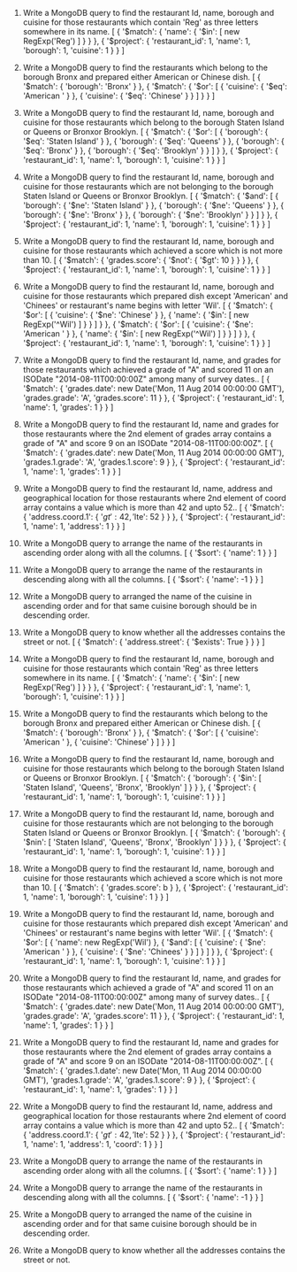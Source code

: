 1. Write a MongoDB query to find the restaurant Id, name, borough and cuisine for those restaurants which contain 'Reg' as three letters somewhere in its name. 
[
  {
    '$match': {
      'name': {
        '$in': [
          new RegExp('Reg')
        ]
      }
    }
  }, {
    '$project': {
      'restaurant_id': 1, 
      'name': 1, 
      'borough': 1, 
      'cuisine': 1
    }
  }
]

2. Write a MongoDB query to find the restaurants which belong to the borough Bronx and prepared either American or Chinese dish. 
[
  {
    '$match': {
      'borough': 'Bronx'
    }
  }, {
    '$match': {
      '$or': [
        {
          'cuisine': {
            '$eq': 'American '
          }
        }, {
          'cuisine': {
            '$eq': 'Chinese'
          }
        }
      ]
    }
  }
]

3. Write a MongoDB query to find the restaurant Id, name, borough and cuisine for those restaurants which belong to the borough Staten Island or Queens or Bronxor Brooklyn. 
[
  {
    '$match': {
      '$or': [
        {
          'borough': {
            '$eq': 'Staten Island'
          }
        }, {
          'borough': {
            '$eq': 'Queens'
          }
        }, {
          'borough': {
            '$eq': 'Bronx'
          }
        }, {
          'borough': {
            '$eq': 'Brooklyn'
          }
        }
      ]
    }
  }, {
    '$project': {
      'restaurant_id': 1, 
      'name': 1, 
      'borough': 1, 
      'cuisine': 1
    }
  }
]

4. Write a MongoDB query to find the restaurant Id, name, borough and cuisine for those restaurants which are not belonging to the borough Staten Island or Queens or Bronxor Brooklyn. 
[
  {
    '$match': {
      '$and': [
        {
          'borough': {
            '$ne': 'Staten Island'
          }
        }, {
          'borough': {
            '$ne': 'Queens'
          }
        }, {
          'borough': {
            '$ne': 'Bronx'
          }
        }, {
          'borough': {
            '$ne': 'Brooklyn'
          }
        }
      ]
    }
  }, {
    '$project': {
      'restaurant_id': 1, 
      'name': 1, 
      'borough': 1, 
      'cuisine': 1
    }
  }
]

5. Write a MongoDB query to find the restaurant Id, name, borough and cuisine for those restaurants which achieved a score which is not more than 10. 
[
  {
    '$match': {
      'grades.score': {
        '$not': {
          '$gt': 10
        }
      }
    }
  }, {
    '$project': {
      'restaurant_id': 1, 
      'name': 1, 
      'borough': 1, 
      'cuisine': 1
    }
  }
]


6. Write a MongoDB query to find the restaurant Id, name, borough and cuisine for those restaurants which prepared dish except 'American' and 'Chinees' or restaurant's name begins with letter 'Wil'. 
[
  {
    '$match': {
      '$or': [
        {
          'cuisine': {
            '$ne': 'Chinese'
          }
        }, {
          'name': {
            '$in': [
              new RegExp('^Wil')
            ]
          }
        }
      ]
    }
  }, {
    '$match': {
      '$or': [
        {
          'cuisine': {
            '$ne': 'American '
          }
        }, {
          'name': {
            '$in': [
              new RegExp('^Wil')
            ]
          }
        }
      ]
    }
  }, {
    '$project': {
      'restaurant_id': 1, 
      'name': 1, 
      'borough': 1, 
      'cuisine': 1
    }
  }
]

7. Write a MongoDB query to find the restaurant Id, name, and grades for those restaurants which achieved a grade of "A" and scored 11 on an ISODate "2014-08-11T00:00:00Z" among many of survey dates.. 
[
  {
    '$match': {
      'grades.date': new Date('Mon, 11 Aug 2014 00:00:00 GMT'), 
      'grades.grade': 'A', 
      'grades.score': 11
    }
  }, {
    '$project': {
      'restaurant_id': 1, 
      'name': 1, 
      'grades': 1
    }
  }
]

8. Write a MongoDB query to find the restaurant Id, name and grades for those restaurants where the 2nd element of grades array contains a grade of "A" and score 9 on an ISODate "2014-08-11T00:00:00Z". 
[
  {
    '$match': {
      'grades.date': new Date('Mon, 11 Aug 2014 00:00:00 GMT'), 
      'grades.1.grade': 'A', 
      'grades.1.score': 9
    }
  }, {
    '$project': {
      'restaurant_id': 1, 
      'name': 1, 
      'grades': 1
    }
  }
]

9. Write a MongoDB query to find the restaurant Id, name, address and geographical location for those restaurants where 2nd element of coord array contains a value which is more than 42 and upto 52.. 
[
  {
    '$match': {
      'address.coord.1': {
        '$gt': 42, 
        '$lte': 52
      }
    }
  }, {
    '$project': {
      'restaurant_id': 1, 
      'name': 1, 
      'address': 1
    }
  }
]

9. Write a MongoDB query to arrange the name of the restaurants in ascending order along with all the columns. 
[
  {
    '$sort': {
      'name': 1
    }
  }
]

10. Write a MongoDB query to arrange the name of the restaurants in descending along with all the columns. 
[
  {
    '$sort': {
      'name': -1
    }
  }
]

11. Write a MongoDB query to arranged the name of the cuisine in ascending order and for that same cuisine borough should be in descending order. 

12. Write a MongoDB query to know whether all the addresses contains the street or not. 
[
    {
        '$match': {
            'address.street': {
                '$exists': True
            }
        }
    }
]



1. Write a MongoDB query to find the restaurant Id, name, borough and cuisine for those restaurants which contain 'Reg' as three letters somewhere in its name. 
[
  {
    '$match': {
      'name': {
        '$in': [
          new RegExp('Reg')
        ]
      }
    }
  }, {
    '$project': {
      'restaurant_id': 1, 
      'name': 1, 
      'borough': 1, 
      'cuisine': 1
    }
  }
]
2. Write a MongoDB query to find the restaurants which belong to the borough Bronx and prepared either American or Chinese dish. 
[
  {
    '$match': {
      'borough': 'Bronx'
    }
  }, {
    '$match': {
      '$or': [
        {
          'cuisine': 'American '
        }, {
          'cuisine': 'Chinese'
        }
      ]
    }
  }
]
3. Write a MongoDB query to find the restaurant Id, name, borough and cuisine for those restaurants which belong to the borough Staten Island or Queens or Bronxor Brooklyn.
[
  {
    '$match': {
      'borough': {
        '$in': [
          'Staten Island', 'Queens', 'Bronx', 'Brooklyn'
        ]
      }
    }
  }, {
    '$project': {
      'restaurant_id': 1, 
      'name': 1, 
      'borough': 1, 
      'cuisine': 1
    }
  }
]
4. Write a MongoDB query to find the restaurant Id, name, borough and cuisine for those restaurants which are not belonging to the borough Staten Island or Queens or Bronxor Brooklyn. 
[
  {
    '$match': {
      'borough': {
        '$nin': [
          'Staten Island', 'Queens', 'Bronx', 'Brooklyn'
        ]
      }
    }
  }, {
    '$project': {
      'restaurant_id': 1, 
      'name': 1, 
      'borough': 1, 
      'cuisine': 1
    }
  }
]
5. Write a MongoDB query to find the restaurant Id, name, borough and cuisine for those restaurants which achieved a score which is not more than 10. 
[
  {
    '$match': {
      'grades.score': b
    }
  }, {
    '$project': {
      'restaurant_id': 1, 
      'name': 1, 
      'borough': 1, 
      'cuisine': 1
    }
  }
]
6. Write a MongoDB query to find the restaurant Id, name, borough and cuisine for those restaurants which prepared dish except 'American' and 'Chinees' or restaurant's name begins with letter 'Wil'. 
[
  {
    '$match': {
      '$or': [
        {
          'name': new RegExp('Wil')
        }, {
          '$and': [
            {
              'cuisine': {
                '$ne': 'American '
              }
            }, {
              'cuisine': {
                '$ne': 'Chinees'
              }
            }
          ]
        }
      ]
    }
  }, {
    '$project': {
      'restaurant_id': 1, 
      'name': 1, 
      'borough': 1, 
      'cuisine': 1
    }
  }
]
7. Write a MongoDB query to find the restaurant Id, name, and grades for those restaurants which achieved a grade of "A" and scored 11 on an ISODate "2014-08-11T00:00:00Z" among many of survey dates.. 
[
  {
    '$match': {
      'grades.date': new Date('Mon, 11 Aug 2014 00:00:00 GMT'), 
      'grades.grade': 'A', 
      'grades.score': 11
    }
  }, {
    '$project': {
      'restaurant_id': 1, 
      'name': 1, 
      'grades': 1
    }
  }
]
8. Write a MongoDB query to find the restaurant Id, name and grades for those restaurants where the 2nd element of grades array contains a grade of "A" and score 9 on an ISODate "2014-08-11T00:00:00Z". 
[
  {
    '$match': {
      'grades.1.date': new Date('Mon, 11 Aug 2014 00:00:00 GMT'), 
      'grades.1.grade': 'A', 
      'grades.1.score': 9
    }
  }, {
    '$project': {
      'restaurant_id': 1, 
      'name': 1, 
      'grades': 1
    }
  }
]
9. Write a MongoDB query to find the restaurant Id, name, address and geographical location for those restaurants where 2nd element of coord array contains a value which is more than 42 and upto 52.. 
[
  {
    '$match': {
      'address.coord.1': {
        '$gt': 42, 
        '$lte': 52
      }
    }
  }, {
    '$project': {
      'restaurant_id': 1, 
      'name': 1, 
      'address': 1, 
      'coord': 1
    }
  }
]
9. Write a MongoDB query to arrange the name of the restaurants in ascending order along with all the columns. 
[
  {
    '$sort': {
      'name': 1
    }
  }
]
10. Write a MongoDB query to arrange the name of the restaurants in descending along with all the columns. 
[
  {
    '$sort': {
      'name': -1
    }
  }
]
11. Write a MongoDB query to arranged the name of the cuisine in ascending order and for that same cuisine borough should be in descending order. 
12. Write a MongoDB query to know whether all the addresses contains the street or not.